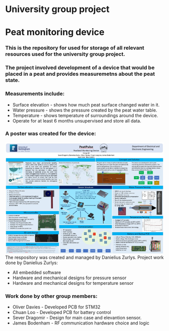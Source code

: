 # University group project
# Peat monitoring device
### This is the repository for used for storage of all relevant resources used for the university group project.<br>
### The project involved development of a device that would be placed in a peat and provides measuremetns about the peat state.</br>
### Measurements include:
* Surface elevation - shows how much peat surface changed water in it.</br>
* Water pressure - shows the pressure created by the peat water table.</br>
* Temperature - shows temperature of surroundings around the device.</br>
* Operate for at least 6 months unsupervised and store all data.</br>
### A poster was created for the device:</br>
![The poster of project](Images/projectPoster.jpg)</br>
The respository was created and managed by Danielius Zurlys. Project work done by Danielius Zurlys:<br>
* All embedded software<br>
* Hardware and mechanical designs for pressure sensor<br>
* Hardware and mechanical designs for temperature sensor<br>
### Work done by other group members:<br>
* Oliver Davies - Developed PCB for STM32<br>
* Chuan Loo - Developed PCB for battery control<br>
* Sever Dragomir - Design for main case and elevantion sensor.<br>
* James Bodenham - RF communication hardware choice and logic<br>



